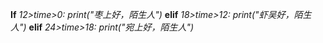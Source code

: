 **If** *12>time>0:*
*print("枣上好，陌生人")*
**elif** *18>time>12:*
*print("虾吴好，陌生人")*
**elif** *24>time>18:*
*print("宛上好，陌生人")*
